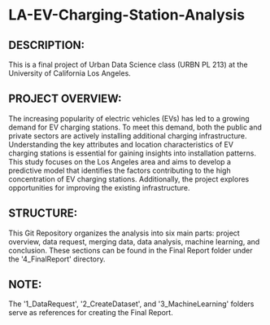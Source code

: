# LA-EV-Charging-Station-Analysis
DESCRIPTION:
------------------
This is a final project of Urban Data Science class (URBN PL 213) at the University of California Los Angeles.

PROJECT OVERVIEW:
------------------
The increasing popularity of electric vehicles (EVs) has led to a growing demand for EV charging stations. To meet this demand, both the public and private sectors are actively installing additional charging infrastructure. Understanding the key attributes and location characteristics of EV charging stations is essential for gaining insights into installation patterns. This study focuses on the Los Angeles area and aims to develop a predictive model that identifies the factors contributing to the high concentration of EV charging stations. Additionally, the project explores opportunities for improving the existing infrastructure.

STRUCTURE:
------------------
This Git Repository organizes the analysis into six main parts: project overview, data request, merging data, data analysis, machine learning, and conclusion. These sections can be found in the Final Report folder under the '4_FinalReport' directory.

NOTE:
------------------
The '1_DataRequest', '2_CreateDataset', and '3_MachineLearning' folders serve as references for creating the Final Report.
